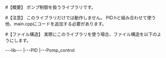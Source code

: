 #【概要】
ポンプ制御を扱うライブラリです。

#【注意】
このライブラリだけでは動作しません。
PID.hと組み合わせて使う他、main.cppにコードを追加する必要があります。

#【ファイル構造】
実際にこのライブラリを使う場合、ファイル構造を以下のようにします。

---lib---
        |---PID
        |---Pomp_control